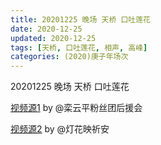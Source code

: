 ```yaml
---
title: 20201225 晚场 天桥 口吐莲花 
date: 2020-12-25
updated: 2020-12-25
tags: [天桥, 口吐莲花, 相声, 高峰] 
categories: (2020)庚子年场次
---
```

20201225 晚场 天桥 口吐莲花 



[视频源1](https://weibo.com/6574451359/JA9zd4rWA) by @栾云平粉丝团后援会

[视频源2](https://weibo.com/1950216183/JA97ar69X)  by @灯花映祈安